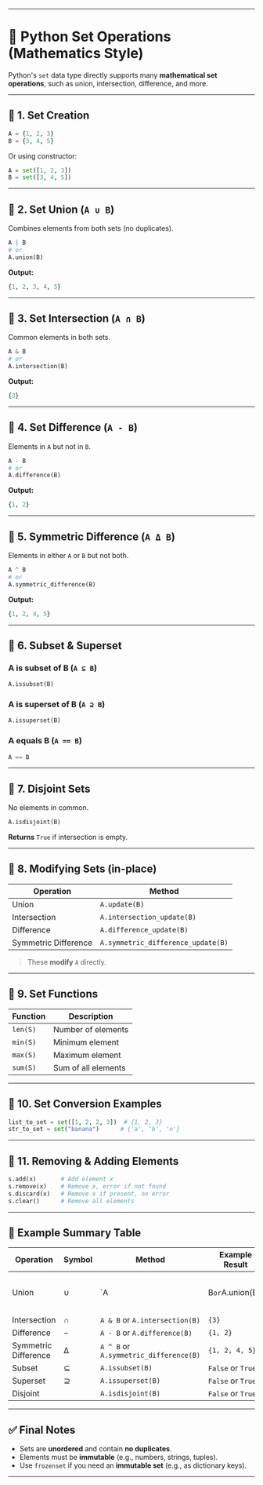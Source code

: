 
---

# 🧾 Python Set Operations (Mathematics Style)

Python's `set` data type directly supports many **mathematical set operations**, such as union, intersection, difference, and more.

---

## 🔹 1. Set Creation

```python
A = {1, 2, 3}
B = {3, 4, 5}
```

Or using constructor:

```python
A = set([1, 2, 3])
B = set([3, 4, 5])
```

---

## 🔹 2. Set Union (`A ∪ B`)

Combines elements from both sets (no duplicates).

```python
A | B
# or
A.union(B)
```

**Output:**

```python
{1, 2, 3, 4, 5}
```

---

## 🔹 3. Set Intersection (`A ∩ B`)

Common elements in both sets.

```python
A & B
# or
A.intersection(B)
```

**Output:**

```python
{3}
```

---

## 🔹 4. Set Difference (`A - B`)

Elements in `A` but not in `B`.

```python
A - B
# or
A.difference(B)
```

**Output:**

```python
{1, 2}
```

---

## 🔹 5. Symmetric Difference (`A Δ B`)

Elements in either `A` or `B` but not both.

```python
A ^ B
# or
A.symmetric_difference(B)
```

**Output:**

```python
{1, 2, 4, 5}
```

---

## 🔹 6. Subset & Superset

### A is subset of B (`A ⊆ B`)

```python
A.issubset(B)
```

### A is superset of B (`A ⊇ B`)

```python
A.issuperset(B)
```

### A equals B (`A == B`)

```python
A == B
```

---

## 🔹 7. Disjoint Sets

No elements in common.

```python
A.isdisjoint(B)
```

**Returns** `True` if intersection is empty.

---

## 🔹 8. Modifying Sets (in-place)

| Operation            | Method                             |
| -------------------- | ---------------------------------- |
| Union                | `A.update(B)`                      |
| Intersection         | `A.intersection_update(B)`         |
| Difference           | `A.difference_update(B)`           |
| Symmetric Difference | `A.symmetric_difference_update(B)` |

> These **modify** `A` directly.

---

## 🔹 9. Set Functions

| Function | Description         |
| -------- | ------------------- |
| `len(S)` | Number of elements  |
| `min(S)` | Minimum element     |
| `max(S)` | Maximum element     |
| `sum(S)` | Sum of all elements |

---

## 🔹 10. Set Conversion Examples

```python
list_to_set = set([1, 2, 2, 3])  # {1, 2, 3}
str_to_set = set("banana")      # {'a', 'b', 'n'}
```

---

## 🔹 11. Removing & Adding Elements

```python
s.add(x)       # Add element x
s.remove(x)    # Remove x, error if not found
s.discard(x)   # Remove x if present, no error
s.clear()      # Remove all elements
```

---

## 🔹 Example Summary Table

| Operation            | Symbol | Method                                 | Example Result    |                   |
| -------------------- | ------ | -------------------------------------- | ----------------- | ----------------- |
| Union                | ∪      | \`A                                    | B`or`A.union(B)\` | `{1, 2, 3, 4, 5}` |
| Intersection         | ∩      | `A & B` or `A.intersection(B)`         | `{3}`             |                   |
| Difference           | −      | `A - B` or `A.difference(B)`           | `{1, 2}`          |                   |
| Symmetric Difference | Δ      | `A ^ B` or `A.symmetric_difference(B)` | `{1, 2, 4, 5}`    |                   |
| Subset               | ⊆      | `A.issubset(B)`                        | `False` or `True` |                   |
| Superset             | ⊇      | `A.issuperset(B)`                      | `False` or `True` |                   |
| Disjoint             |        | `A.isdisjoint(B)`                      | `False` or `True` |                   |

---

## ✅ Final Notes

* Sets are **unordered** and contain **no duplicates**.
* Elements must be **immutable** (e.g., numbers, strings, tuples).
* Use `frozenset` if you need an **immutable set** (e.g., as dictionary keys).

---

